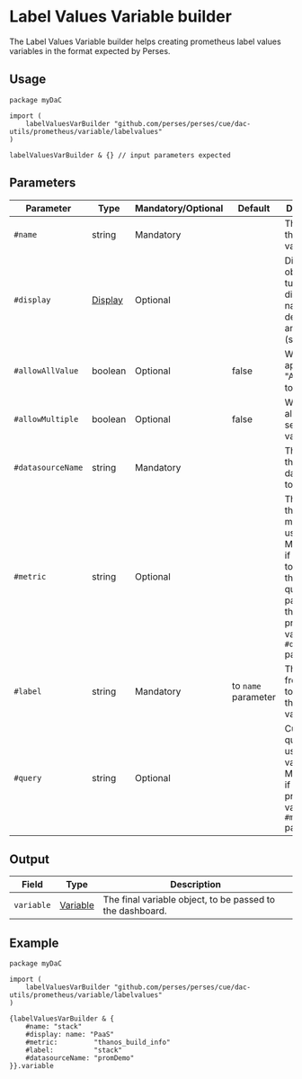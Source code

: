 # Label Values Variable builder

The Label Values Variable builder helps creating prometheus label values variables in the format expected by Perses.

## Usage

```cue
package myDaC

import (
	labelValuesVarBuilder "github.com/perses/perses/cue/dac-utils/prometheus/variable/labelvalues"
)

labelValuesVarBuilder & {} // input parameters expected
```

## Parameters

| Parameter         | Type                                                         | Mandatory/Optional | Default             | Description                                                                                                                                                       |
|-------------------|--------------------------------------------------------------|--------------------|---------------------|-------------------------------------------------------------------------------------------------------------------------------------------------------------------|
| `#name`           | string                                                       | Mandatory          |                     | The name of this variable.                                                                                                                                        |
| `#display`        | [Display](../../../../api/variable.md#display-specification) | Optional           |                     | Display object to tune the display name, description and visibility (show/hide).                                                                                  |
| `#allowAllValue`  | boolean                                                      | Optional           | false               | Whether to append the "All" value to the list.                                                                                                                    |
| `#allowMultiple`  | boolean                                                      | Optional           | false               | Whether to allow multi-selection of values.                                                                                                                       |
| `#datasourceName` | string                                                       | Mandatory          |                     | The name of the datasource to query.                                                                                                                              |
| `#metric`         | string                                                       | Optional           |                     | The name of the source metric to be used. /!\ Mandatory if you want to rely on the standard query pattern, thus didn't provide a value to the `#query` parameter. |
| `#label`          | string                                                       | Mandatory          | to `name` parameter | The label from which to retrieve the list of values.                                                                                                              |
| `#query`          | string                                                       | Optional           |                     | Custom query to be used for this variable. /!\ Mandatory if you didn't provide a value to the `#metric` parameter.                                                |

## Output

| Field      | Type                                                           | Description                                               |
|------------|----------------------------------------------------------------|-----------------------------------------------------------|
| `variable` | [Variable](../../../../api/variable.md#variable-specification) | The final variable object, to be passed to the dashboard. |

## Example

```cue
package myDaC

import (
	labelValuesVarBuilder "github.com/perses/perses/cue/dac-utils/prometheus/variable/labelvalues"
)

{labelValuesVarBuilder & {
	#name: "stack"
	#display: name: "PaaS"
	#metric:         "thanos_build_info"
	#label:          "stack"
	#datasourceName: "promDemo"
}}.variable
```